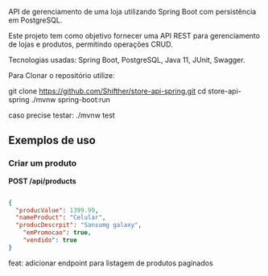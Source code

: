 API de gerenciamento de uma loja utilizando Spring Boot com persistência em PostgreSQL.

Este projeto tem como objetivo fornecer uma API REST para gerenciamento de lojas e produtos, permitindo operações CRUD.

Tecnologias usadas: Spring Boot, PostgreSQL, Java 11, JUnit, Swagger.

Para Clonar o repositório utilize:

git clone https://github.com/Shifther/store-api-spring.git
cd store-api-spring
./mvnw spring-boot:run


caso precise testar:
./mvnw test


## Exemplos de uso
### Criar um produto
**POST /api/products**
```json

{
  "producValue": 1399.99,
  "nameProduct": "Celular",
  "producDescrpit": "Sansumg galaxy",
	"emPromocao": true,
	"vendido": true
}

```
feat: adicionar endpoint para listagem de produtos paginados
